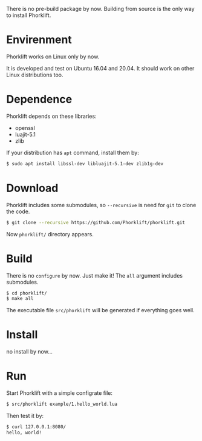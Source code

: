 There is no pre-build package by now. Building from source is the only way to install Phorklift.

# Envirenment

Phorklift works on Linux only by now.

It is developed and test on Ubuntu 16.04 and 20.04.
It should work on other Linux distributions too.

# Dependence

Phorklift depends on these libraries:

- openssl
- luajit-5.1
- zlib

If your distribution has `apt` command, install them by:

```bash
$ sudo apt install libssl-dev libluajit-5.1-dev zlib1g-dev
```

# Download

Phorklift includes some submodules, so `--recursive` is need for `git` to clone the code.

```bash
$ git clone --recursive https://github.com/Phorklift/phorklift.git
```

Now `phorklift/` directory appears.


# Build

There is no `configure` by now. Just make it!
The `all` argument includes submodules.

```bash
$ cd phorklift/
$ make all
```

The executable file `src/phorklift` will be generated if everything goes well.


# Install

no install by now...


# Run

Start Phorklift with a simple configrate file:

```bash
$ src/phorklift example/1.hello_world.lua
```

Then test it by:

```bash
$ curl 127.0.0.1:8080/
hello, world!
```
